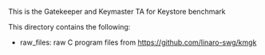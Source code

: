 This is the Gatekeeper and Keymaster TA for Keystore benchmark

This directory contains the following:
- raw_files: raw C program files from https://github.com/linaro-swg/kmgk